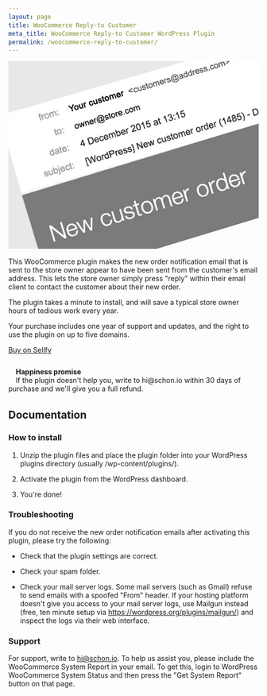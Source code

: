```yaml
---
layout: page
title: WooCommerce Reply-to Customer
meta_title: WooCommerce Reply-to Customer WordPress Plugin
permalink: /woocommerce-reply-to-customer/
---
```


<div class="value-proposition">
  <div class="plugin-screenshot">
    <img src="/assets/img/woocommerce-new-order-reply-to-customer.jpg" alt="Plugin screenshot">
  </div>

  <p>This WooCommerce plugin makes the new order notification email that is sent to the store owner appear to have been sent from the customer's email address. This lets the store owner simply press "reply" within their email client to contact the customer about their new order.</p>

  <p>The plugin takes a minute to install, and will save a typical store owner hours of tedious work every year.</p>

  <p>Your purchase includes one year of support and updates, and the right to use the plugin on up to five domains.</p>

<p><a href="https://sellfy.com/p/98Kw/" class="btn btn-primary">Buy on Sellfy</a></p>

  <div class="panel" style="margin-top: 27px; margin-bottom: 32px;">
    <div style="float: left; font-size: 3rem; margin-bottom: 18px; margin-right: 15px;">
      <i class="icon icon-smile-o icon-emo-happy"></i>
    </div>
    <p><strong>Happiness promise</strong><br>If the plugin doesn't help you, write to hi@schon.io within 30 days of purchase and we'll give you a full refund.</p>
  </div>







</div>

## Documentation

### How to install

1. Unzip the plugin files and place the plugin folder into your WordPress
plugins directory (usually /wp-content/plugins/).

2. Activate the plugin from the WordPress dashboard.

3. You're done!

### Troubleshooting

If you do not receive the new order notification emails after activating this
plugin, please try the following:

- Check that the plugin settings are correct.

- Check your spam folder.

- Check your mail server logs. Some mail servers (such as Gmail) refuse to send emails with a spoofed "From" header. If your hosting platform doesn't give you access to your mail server logs, use Mailgun instead (free, ten minute setup via https://wordpress.org/plugins/mailgun/) and inspect the logs via their web interface.

### Support

For support, write to [hi@schon.io](mailto:hi@schon.io). To help us assist you, please include the WooCommerce System Report in your email. To get this, login to WordPress WooCommerce System Status and then press the "Get System Report" button on that page.
